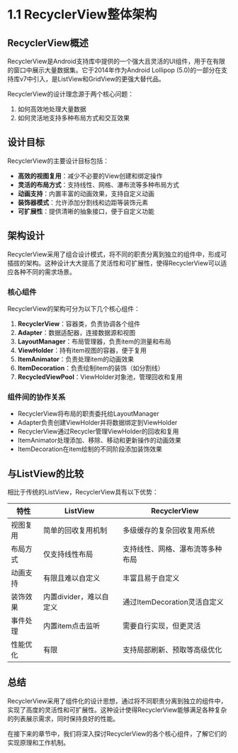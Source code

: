 # 1.1 RecyclerView整体架构

## RecyclerView概述

RecyclerView是Android支持库中提供的一个强大且灵活的UI组件，用于在有限的窗口中展示大量数据集。它于2014年作为Android Lollipop (5.0)的一部分在支持库v7中引入，是ListView和GridView的更强大替代品。

RecyclerView的设计理念源于两个核心问题：
1. 如何高效地处理大量数据
2. 如何灵活地支持多种布局方式和交互效果



## 设计目标

RecyclerView的主要设计目标包括：

- **高效的视图复用**：减少不必要的View创建和绑定操作
- **灵活的布局方式**：支持线性、网格、瀑布流等多种布局方式
- **动画支持**：内置丰富的动画效果，支持自定义动画
- **装饰器模式**：允许添加分割线和边距等装饰元素
- **可扩展性**：提供清晰的抽象接口，便于自定义功能



## 架构设计

RecyclerView采用了组合设计模式，将不同的职责分离到独立的组件中，形成可插拔的架构。这种设计大大提高了灵活性和可扩展性，使得RecyclerView可以适应各种不同的需求场景。

### 核心组件

RecyclerView的架构可分为以下几个核心组件：

1. **RecyclerView**：容器类，负责协调各个组件
2. **Adapter**：数据适配器，连接数据源和视图
3. **LayoutManager**：布局管理器，负责item的测量和布局
4. **ViewHolder**：持有item视图的容器，便于复用
5. **ItemAnimator**：负责处理item的动画效果
6. **ItemDecoration**：负责绘制item的装饰（如分割线）
7. **RecycledViewPool**：ViewHolder对象池，管理回收和复用



### 组件间的协作关系

- RecyclerView将布局的职责委托给LayoutManager
- Adapter负责创建ViewHolder并将数据绑定到ViewHolder
- RecyclerView通过Recycler管理ViewHolder的回收和复用
- ItemAnimator处理添加、移除、移动和更新操作的动画效果
- ItemDecoration在item绘制的不同阶段添加装饰效果



## 与ListView的比较

相比于传统的ListView，RecyclerView具有以下优势：

| 特性 | ListView | RecyclerView |
|------|----------|--------------|
| 视图复用 | 简单的回收复用机制 | 多级缓存的复杂回收复用系统 |
| 布局方式 | 仅支持线性布局 | 支持线性、网格、瀑布流等多种布局 |
| 动画支持 | 有限且难以自定义 | 丰富且易于自定义 |
| 装饰效果 | 内置divider，难以自定义 | 通过ItemDecoration灵活自定义 |
| 事件处理 | 内置item点击监听 | 需要自行实现，但更灵活 |
| 性能优化 | 有限 | 支持局部刷新、预取等高级优化 |



## 总结

RecyclerView采用了组件化的设计思想，通过将不同职责分离到独立的组件中，实现了高度的灵活性和可扩展性。这种设计使得RecyclerView能够满足各种复杂的列表展示需求，同时保持良好的性能。

在接下来的章节中，我们将深入探讨RecyclerView的各个核心组件，了解它们的实现原理和工作机制。 